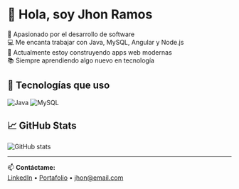 # 👋 Hola, soy Jhon Ramos

🎯 Apasionado por el desarrollo de software  
💻 Me encanta trabajar con Java, MySQL, Angular y Node.js  
🚀 Actualmente estoy construyendo apps web modernas  
📚 Siempre aprendiendo algo nuevo en tecnología  

## 🧰 Tecnologías que uso

![Java](https://img.shields.io/badge/Java-ED8B00?style=for-the-badge&logo=java&logoColor=white)
![MySQL](https://img.shields.io/badge/MySQL-00000F?style=for-the-badge&logo=mysql&logoColor=white)


## 📈 GitHub Stats

![GitHub stats](https://github-readme-stats.vercel.app/api?username=jhonramos&show_icons=true&theme=radical)

---

📫 **Contáctame:**  
[LinkedIn](https://www.linkedin.com/in/tuusuario) • [Portafolio](https://tusitio.com) • jhon@email.com
